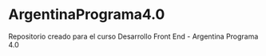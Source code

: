 # ArgentinaPrograma4.0
Repositorio creado para el curso Desarrollo Front End - Argentina Programa 4.0
